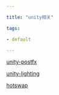 ```yaml
---

title: "unity相关"

tags:

- default

---
```




[unity-postfx](unity/unity-postfx.md)



[unity-lighting](unity/unity-lighting.md)



[hotswap](vrc/hotswap.md)





